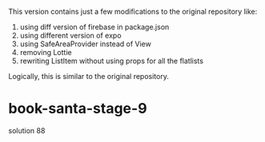 This version contains just a few modifications to the original repository like:
1. using diff version of firebase in package.json
2. using different version of expo
3. using SafeAreaProvider instead of View
4. removing Lottie
5. rewriting ListItem without using props for all the flatlists

Logically, this is similar to the original repository.

# book-santa-stage-9
solution 88
